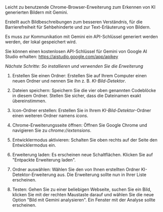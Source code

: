 Leicht zu benutzende Chrome-Browser-Erweiterung zum Erkennen von KI generierten Bildern mit Gemini.

Erstellt auch Bildbeschreibungen zum besseren Verständnis, für die Barrierefreiheit für Sehbehinderte und zur Text-Erläuterung von Bildern.

Es muss zur Kommunikation mit Gemini ein API-Schlüssel generiert werden werden, der lokal gespeichert wird.

Sie können einen kostenlosen API-Schlüssel für Gemini von Google AI Studio erhalten: https://aistudio.google.com/app/apikey

*Nächste Schritte: So installieren und verwenden Sie die Erweiterung*

1. Erstellen Sie einen Ordner: Erstellen Sie auf Ihrem Computer einen neuen Ordner und nennen Sie ihn z. B. *KI-Bild-Detektor*.

2. Dateien speichern: Speichern Sie die vier oben genannten Codeblöcke in diesem Ordner. Stellen Sie sicher, dass die Dateinamen exakt übereinstimmen.

2. Icon-Ordner erstellen: Erstellen Sie in Ihrem *KI-Bild-Detektor*-Ordner einen weiteren Ordner namens *icons*.

3. Chrome-Erweiterungsseite öffnen: Öffnen Sie Google Chrome und navigieren Sie zu *chrome://extensions*.

4. Entwicklermodus aktivieren: Schalten Sie oben rechts auf der Seite den Entwicklermodus ein.

5. Erweiterung laden: Es erscheinen neue Schaltflächen. Klicken Sie auf "Entpackte Erweiterung laden".

6. Ordner auswählen: Wählen Sie den von Ihnen erstellten Ordner KI-Detektor-Erweiterung aus. Die Erweiterung sollte nun in Ihrer Liste erscheinen.

7. Testen: Gehen Sie zu einer beliebigen Webseite, suchen Sie ein Bild, klicken Sie mit der rechten Maustaste darauf und wählen Sie die neue Option "Bild mit Gemini analysieren". Ein Fenster mit der Analyse sollte erscheinen.
